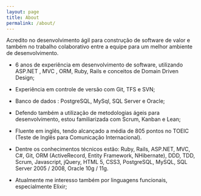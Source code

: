 ```yaml
---
layout: page
title: About
permalink: /about/
---
```


Acredito no desenvolvimento ágil para construção de software de valor e também no trabalho colaborativo entre a equipe para um melhor ambiente de desenvolvimento.

* 6 anos de experiência em desenvolvimento de software, utilizando ASP.NET , MVC , ORM, Ruby, Rails e conceitos de Domain Driven Design;

* Experiência em controle de versão com Git, TFS e SVN;

* Banco de dados : PostgreSQL, MySql, SQL Server e Oracle;

* Defendo também a utilização de metodologias ágeis para desenvolvimento, estou familiarizada com Scrum, Kanban e Lean;

* Fluente em inglês, tendo alcançado a média de 805 pontos no TOEIC (Teste de Inglês para Comunicação Internacional).

* Dentre os conhecimentos técnicos estão: Ruby, Rails, ASP.NET, MVC, C#, Git, ORM (ActiveRecord, Entity Framework, NHibernate), DDD, TDD, Scrum, Javascript, jQuery, HTML 5, CSS3, PostgreSQL, MySQL, SQL Server 2005 / 2008, Oracle 10g / 11g.

* Atualmente me interesso também por linguagens funcionais, especialmente Elixir;

